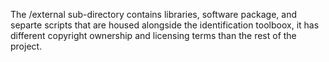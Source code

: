 The /external sub-directory contains libraries, software package, and separte scripts that are housed alongside the 
identification toolboox, it has different copyright ownership and licensing terms than the rest of the project.